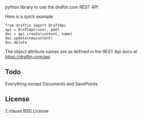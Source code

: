
python library to use the draftin.com REST API

Here is a quick example

    from draftin import DraftApi
    api = DraftApi(user, pwd)
    doc = api.create(content, name)
    doc.update(newcontent)
    doc.delete

The object attribute names are as defined in the REST Api docs at https://draftin.com/api

## Todo

Everything except Documents and SavePoints

## License

2 clause BSD License


